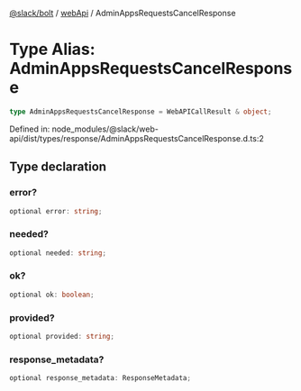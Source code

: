 [@slack/bolt](../../../../index.md) / [webApi](../index.md) / AdminAppsRequestsCancelResponse

# Type Alias: AdminAppsRequestsCancelResponse

```ts
type AdminAppsRequestsCancelResponse = WebAPICallResult & object;
```

Defined in: node\_modules/@slack/web-api/dist/types/response/AdminAppsRequestsCancelResponse.d.ts:2

## Type declaration

### error?

```ts
optional error: string;
```

### needed?

```ts
optional needed: string;
```

### ok?

```ts
optional ok: boolean;
```

### provided?

```ts
optional provided: string;
```

### response\_metadata?

```ts
optional response_metadata: ResponseMetadata;
```

